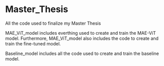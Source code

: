 # Master_Thesis
All the code used to finalize my Master Thesis

MAE_ViT_model includes everthing used to create and train the MAE-ViT model.
Furthermore, MAE_ViT_model also includes the code to create and train the fine-tuned model.

Baseline_model includes all the code used to create and train the baseline model.
